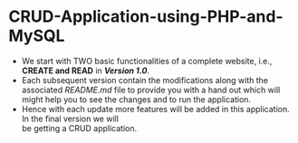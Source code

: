 # CRUD-Application-using-PHP-and-MySQL
* We start with TWO basic functionalities of a complete website, i.e., **CREATE and READ** in _**Version 1.0**_.
* Each subsequent version contain the modifications along with the associated _README.md_ file to provide you with a hand out which will might help you to see the changes and to run the application.
* Hence with each update more features will be added in this application. In the final version we will  
  be getting a CRUD application.
